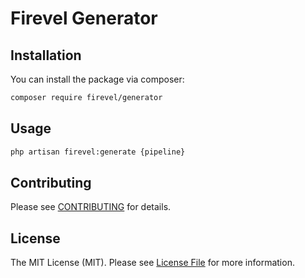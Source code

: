 # Firevel Generator

## Installation

You can install the package via composer:

``` bash
composer require firevel/generator
```

## Usage

``` bash
php artisan firevel:generate {pipeline}
```

## Contributing

Please see [CONTRIBUTING](CONTRIBUTING.md) for details.

## License

The MIT License (MIT). Please see [License File](LICENSE) for more information.
